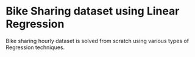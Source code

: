 # Bike Sharing dataset using Linear Regression
Bike sharing hourly dataset is solved from scratch using various types of Regression techniques. 